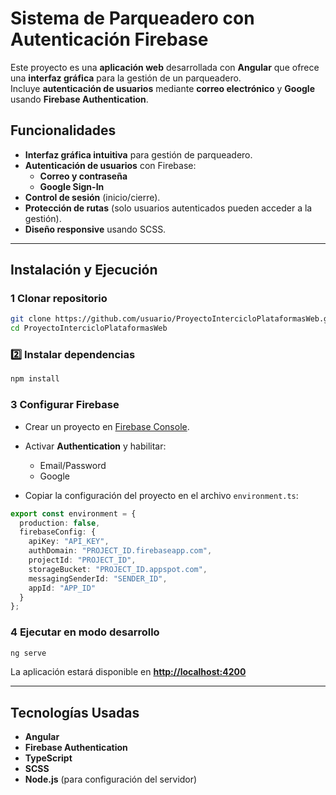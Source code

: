 
# Sistema de Parqueadero con Autenticación Firebase

Este proyecto es una **aplicación web** desarrollada con **Angular** que ofrece una **interfaz gráfica** para la gestión de un parqueadero.  
Incluye **autenticación de usuarios** mediante **correo electrónico** y **Google** usando **Firebase Authentication**.

## Funcionalidades

- **Interfaz gráfica intuitiva** para gestión de parqueadero.
- **Autenticación de usuarios** con Firebase:
  - **Correo y contraseña**
  - **Google Sign-In**
- **Control de sesión** (inicio/cierre).
- **Protección de rutas** (solo usuarios autenticados pueden acceder a la gestión).
- **Diseño responsive** usando SCSS.

---

## Instalación y Ejecución

### 1️ Clonar repositorio
```bash
git clone https://github.com/usuario/ProyectoIntercicloPlataformasWeb.git
cd ProyectoIntercicloPlataformasWeb
````

### 2️⃣ Instalar dependencias

```bash
npm install
```

### 3️ Configurar Firebase

* Crear un proyecto en [Firebase Console](https://console.firebase.google.com/).
* Activar **Authentication** y habilitar:

  * Email/Password
  * Google
* Copiar la configuración del proyecto en el archivo `environment.ts`:

```ts
export const environment = {
  production: false,
  firebaseConfig: {
    apiKey: "API_KEY",
    authDomain: "PROJECT_ID.firebaseapp.com",
    projectId: "PROJECT_ID",
    storageBucket: "PROJECT_ID.appspot.com",
    messagingSenderId: "SENDER_ID",
    appId: "APP_ID"
  }
};
```

### 4️ Ejecutar en modo desarrollo

```bash
ng serve
```

La aplicación estará disponible en **[http://localhost:4200](http://localhost:4200)**

---

## Tecnologías Usadas

* **Angular**
* **Firebase Authentication**
* **TypeScript**
* **SCSS**
* **Node.js** (para configuración del servidor)


